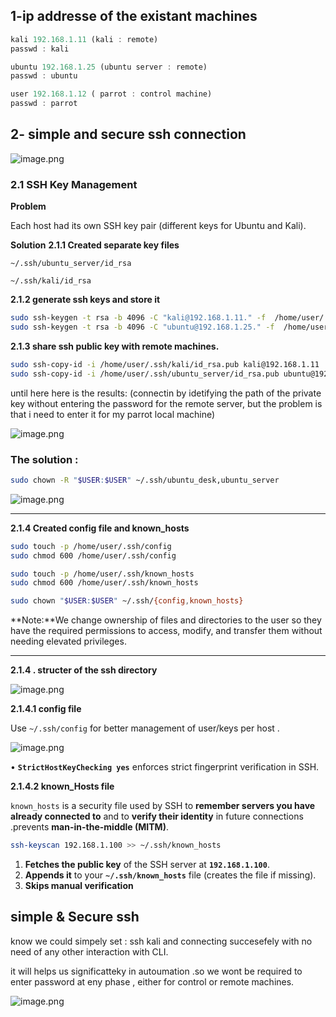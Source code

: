 ## 1-ip addresse of the existant machines

```jsx
kali 192.168.1.11 (kali : remote)
passwd : kali

ubuntu 192.168.1.25 (ubuntu server : remote)
passwd : ubuntu

user 192.168.1.12 ( parrot : control machine)
passwd : parrot
```

## 2- simple and secure ssh connection

![image.png](attachment:6f31a0b9-d59e-4de9-8d0b-57e5e76807b9:image.png)

### 2.1 SSH Key Management

**Problem**

Each host had its own SSH key pair (different keys for Ubuntu and Kali).

**Solution**
**2.1.1 Created separate key files**

 `~/.ssh/ubuntu_server/id_rsa`

 `~/.ssh/kali/id_rsa`

**2.1.2 generate ssh keys and store it**

```bash
sudo ssh-keygen -t rsa -b 4096 -C "kali@192.168.1.11." -f  /home/user/.ssh/kali/id_rsa
sudo ssh-keygen -t rsa -b 4096 -C "ubuntu@192.168.1.25." -f  /home/user/.ssh/ubuntu_server/id_rsa
```

**2.1.3  share ssh public key with remote machines.**

```bash
sudo ssh-copy-id -i /home/user/.ssh/kali/id_rsa.pub kali@192.168.1.11
sudo ssh-copy-id -i /home/user/.ssh/ubuntu_server/id_rsa.pub ubuntu@192.168.1.25
```

until here here is the results: (connectin by idetifying the path of the private key without entering the password for the remote server, but the problem is that i need to enter it for my parrot local machine)

![image.png](attachment:25d773ec-e094-4e1e-989a-5d2dd301ae1b:image.png)

### The solution :

```bash
sudo chown -R "$USER:$USER" ~/.ssh/ubuntu_desk,ubuntu_server 
```

![image.png](attachment:26f6f2d8-02d7-4767-addd-a42b4d95b987:image.png)

---

**2.1.4 Created  config file and known_hosts**

```bash
sudo touch -p /home/user/.ssh/config
sudo chmod 600 /home/user/.ssh/config

sudo touch -p /home/user/.ssh/known_hosts
sudo chmod 600 /home/user/.ssh/known_hosts

sudo chown "$USER:$USER" ~/.ssh/{config,known_hosts}
```

**Note:**We change ownership of files and directories to the user so they have the required permissions to access, modify, and transfer them without needing elevated privileges.

---

**2.1.4 . structer of the ssh directory**

![image.png](attachment:1272818a-69eb-47d6-90c4-cc281b69d5d9:image.png)

**2.1.4.1 config file**

Use `~/.ssh/config` for better management of user/keys per host .

![image.png](attachment:87a6d97b-07dc-4a9d-a1a2-1a74bf544b0a:image.png)

• **`StrictHostKeyChecking yes`** enforces strict fingerprint verification in SSH.

**2.1.4.2 known_Hosts file**

`known_hosts` is a security file used by SSH to **remember servers you have already connected to** and to **verify their identity** in future connections .prevents **man-in-the-middle (MITM)**.

```bash
ssh-keyscan 192.168.1.100 >> ~/.ssh/known_hosts
```

1. **Fetches the public key** of the SSH server at **`192.168.1.100`**.
2. **Appends it** to your **`~/.ssh/known_hosts`** file (creates the file if missing).
3. **Skips manual verification**

## simple & Secure ssh

know we could simpely set : ssh kali and connecting succesefely with no need of any other interaction with CLI.

it will helps us significatteky in autoumation .so we wont be required to enter password at eny phase , either for control  or remote machines.

![image.png](attachment:502afee8-228a-4dc6-a568-1b06355da466:image.png)
